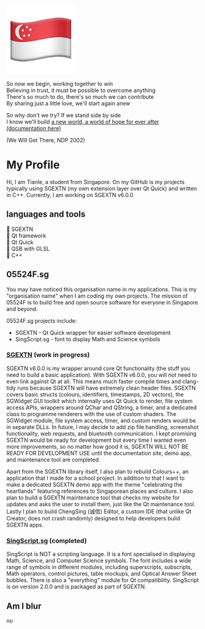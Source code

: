 ![image of Singapore flag emoji](flag.png)

So now we begin, working together to win <br>
Believing in trust, it must be possible to overcome anything <br>
There's so much to do, there's so much we can contribute <br>
By sharing just a little love, we'll start again anew <br>

So why don't we try? If we stand side by side <br>
I know we'll build [a new world, a world of hope for ever after](https://github.com/InfinityIntegral/SGEXTN) [(documentation here)](https://infinityintegral.github.io) <br>

(We Will Get There, NDP 2002)

# My Profile

Hi, I am Tianle, a student from Singapore. On my GitHub is my projects typically using SGEXTN (my own extension layer over Qt Quick) and written in C++. Currently, I am working on SGEXTN v6.0.0

## languages and tools

💖 SGEXTN<br>
💚 Qt framework<br>
💚 Qt Quick<br>
💚 QSB with GLSL<br>
💙 C++

## 05524F.sg

You may have noticed this organisation name in my applications. This is my "organisation name" when I am coding my own projects. The mission of 05524F is to build free and open source software for everyone in Singapore and beyond.

05524F.sg projects include:<br>
- SGEXTN - Qt Quick wrapper for easier software development<br>
- SingScript.sg - font to display Math and Science symbols

### [SGEXTN](https://github.com/InfinityIntegral/SGEXTN) (work in progress)

SGEXTN v6.0.0 is my wrapper around core Qt functionality (the stuff you need to build a basic application). With SGEXTN v6.0.0, you will not need to even link against Qt at all. This means much faster compile times and clang-tidy runs because SGEXTN will have extremely clean header files. SGEXTN covers basic structs (colours, identifiers, timestamps, 2D vectors), the SGWidget GUI toolkit which internally uses Qt Quick to render, file system access APIs, wrappers around QChar and QString, a timer, and a dedicated class to programme renderers with the use of custom shaders. The SGWidget module, file system access, timer, and custom renders would be in separate DLLs. In future, I may decide to add zip file handling, screenshot functionality, web requests, and bluetooth communication. I kept promising SGEXTN would be ready for development but every time I wanted even more improvements, so no matter how good it is, SGEXTN WILL NOT BE READY FOR DEVELOPMENT USE until the documentation site, demo app, and maintenance tool are completed.

Apart from the SGEXTN library itself, I also plan to rebuild Colours++, an application that I made for a school project. In addition to that I want to make a dedicated SGEXTN demo app with the theme "celebrating the heartlands" featuring references to Singaporean places and culture. I also plan to build a SGEXTN maintenance tool that checks my website for updates and asks the user to install them, just like the Qt maintenance tool. Lastly I plan to build ChengSing (诚信) Editor, a custom IDE (that unlike Qt Creator, does not crash randomly) designed to help developers build SGEXTN apps.

### [SingScript.sg](https://github.com/InfinityIntegral/SingScript.sg) (completed)

SingScript is NOT a scripting language. It is a font specialised in displaying Math, Science, and Computer Science symbols. The font includes a wide range of symbols in different modules, including superscripts, subscripts, Math operators, control pictures, table mockups, and Optical Answer Sheet bubbles. There is also a "everything" module for Qt compatibility. SingScript is on version 2.0.0 and is packaged as part of SGEXTN.

## Am I blur

no
